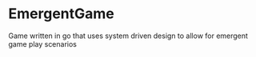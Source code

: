 # EmergentGame
Game written in go that uses system driven design to allow for emergent game play scenarios
